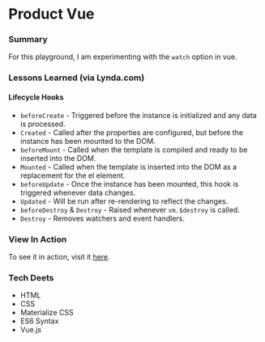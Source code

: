# Product Vue

### Summary
For this playground, I am experimenting with the `watch` option in vue.

### Lessons Learned (via Lynda.com)
#### Lifecycle Hooks
* `beforeCreate` - Triggered before the instance is initialized and any data is processed.
* `Created` - Called after the properties are configured, but before the instance has been mounted to the DOM.
* `beforeMount` - Called when the template is compiled and ready to be inserted into the DOM.
* `Mounted` - Called when the template is inserted into the DOM as a replacement for the el element.
* `beforeUpdate` - Once the instance has been mounted, this hook is triggered whenever data changes.
* `Updated` - Will be run after re-rendering to reflect the changes.
* `beforeDestroy` & `Destroy` - Raised whenever `vm.$destroy` is called.
* `Destroy` - Removes watchers and event handlers.

### View In Action
To see it in action, visit it [here](https://yxnely.github.io/vue-playground/productVue/Product.html).

### Tech Deets
* HTML
* CSS
* Materialize CSS
* ES6 Syntax
* Vue.js